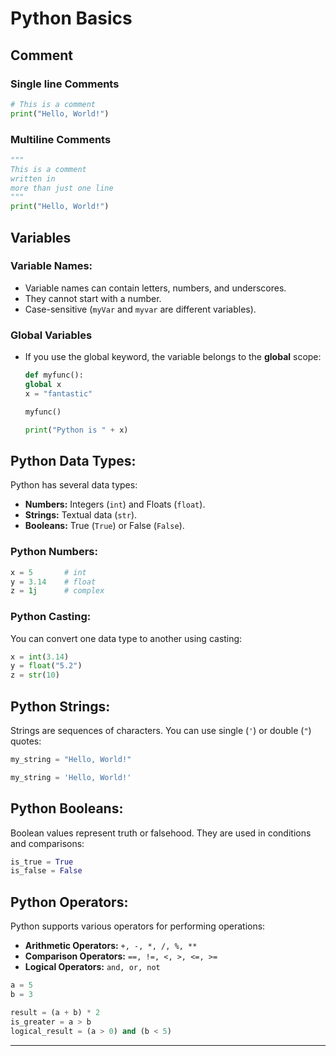 # Python Basics

## Comment

### Single line Comments

```python
# This is a comment
print("Hello, World!")
```

### Multiline Comments

```python
"""
This is a comment
written in
more than just one line
"""
print("Hello, World!")
```

## Variables

### Variable Names:

- Variable names can contain letters, numbers, and underscores.
- They cannot start with a number.
- Case-sensitive (`myVar` and `myvar` are different variables).

### Global Variables

- If you use the global keyword, the variable belongs to the **global** scope:

  ```python
  def myfunc():
  global x
  x = "fantastic"

  myfunc()

  print("Python is " + x)
  ```

## Python Data Types:

Python has several data types:

- **Numbers:** Integers (`int`) and Floats (`float`).
- **Strings:** Textual data (`str`).
- **Booleans:** True (`True`) or False (`False`).

### Python Numbers:

```python
x = 5       # int
y = 3.14    # float
z = 1j      # complex
```

### Python Casting:

You can convert one data type to another using casting:

```python
x = int(3.14)
y = float("5.2")
z = str(10)
```

## Python Strings:

Strings are sequences of characters. You can use single (`'`) or double (`"`) quotes:

```python
my_string = "Hello, World!"
```

```python
my_string = 'Hello, World!'
```

## Python Booleans:

Boolean values represent truth or falsehood. They are used in conditions and comparisons:

```python
is_true = True
is_false = False
```

## Python Operators:

Python supports various operators for performing operations:

- **Arithmetic Operators:** `+, -, *, /, %, **`
- **Comparison Operators:** `==, !=, <, >, <=, >=`
- **Logical Operators:** `and, or, not`

```python
a = 5
b = 3

result = (a + b) * 2
is_greater = a > b
logical_result = (a > 0) and (b < 5)
```

---
